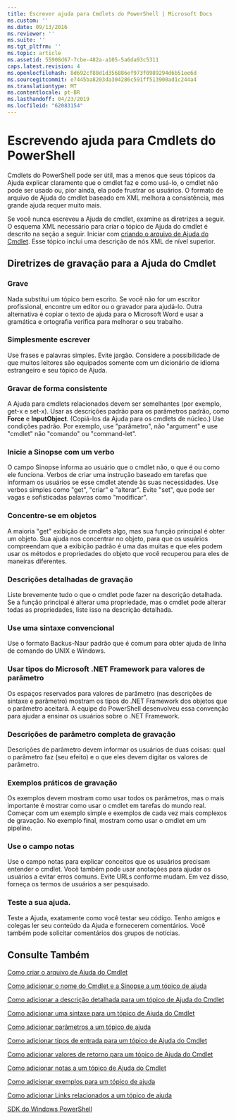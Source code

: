 ```yaml
---
title: Escrever ajuda para Cmdlets do PowerShell | Microsoft Docs
ms.custom: ''
ms.date: 09/13/2016
ms.reviewer: ''
ms.suite: ''
ms.tgt_pltfrm: ''
ms.topic: article
ms.assetid: 55908d67-7cbe-482a-a105-5a6da93c5311
caps.latest.revision: 4
ms.openlocfilehash: 8d692cf88d1d356886ef973f0989294d6b51ee6d
ms.sourcegitcommit: e7445ba8203da304286c591ff513900ad1c244a4
ms.translationtype: MT
ms.contentlocale: pt-BR
ms.lasthandoff: 04/23/2019
ms.locfileid: "62083154"
---
```

# <a name="writing-help-for-powershell-cmdlets"></a>Escrevendo ajuda para Cmdlets do PowerShell

Cmdlets do PowerShell pode ser útil, mas a menos que seus tópicos da Ajuda explicar claramente que o cmdlet faz e como usá-lo, o cmdlet não pode ser usado ou, pior ainda, ela pode frustrar os usuários.
O formato de arquivo de Ajuda do cmdlet baseado em XML melhora a consistência, mas grande ajuda requer muito mais.

Se você nunca escreveu a Ajuda de cmdlet, examine as diretrizes a seguir.
O esquema XML necessário para criar o tópico de Ajuda do cmdlet é descrito na seção a seguir.
Iniciar com [criando o arquivo de Ajuda do Cmdlet](./how-to-create-the-cmdlet-help-file.md).
Esse tópico inclui uma descrição de nós XML de nível superior.

## <a name="writing-guidelines-for-cmdlet-help"></a>Diretrizes de gravação para a Ajuda do Cmdlet

### <a name="write-well"></a>Grave
Nada substitui um tópico bem escrito.
Se você não for um escritor profissional, encontre um editor ou o gravador para ajudá-lo.
Outra alternativa é copiar o texto de ajuda para o Microsoft Word e usar a gramática e ortografia verifica para melhorar o seu trabalho.

### <a name="write-simply"></a>Simplesmente escrever
Use frases e palavras simples.
Evite jargão.
Considere a possibilidade de que muitos leitores são equipados somente com um dicionário de idioma estrangeiro e seu tópico de Ajuda.

### <a name="write-consistently"></a>Gravar de forma consistente
A Ajuda para cmdlets relacionados devem ser semelhantes (por exemplo, get-x e set-x).
Usar as descrições padrão para os parâmetros padrão, como **Force** e **InputObject**.
(Copiá-los da Ajuda para os cmdlets de núcleo.) Use condições padrão.
Por exemplo, use "parâmetro", não "argument" e use "cmdlet" não "comando" ou "command-let".

### <a name="start-the-synopsis-with-a-verb"></a>Inicie a Sinopse com um verbo
O campo Sinopse informa ao usuário que o cmdlet não, o que é ou como ele funciona.
Verbos de criar uma instrução baseado em tarefas que informam os usuários se esse cmdlet atende às suas necessidades.
Use verbos simples como "get", "criar" e "alterar".
Evite "set", que pode ser vagas e sofisticadas palavras como "modificar".

### <a name="focus-on-objects"></a>Concentre-se em objetos
A maioria "get" exibição de cmdlets algo, mas sua função principal é obter um objeto.
Sua ajuda nos concentrar no objeto, para que os usuários compreendam que a exibição padrão é uma das muitas e que eles podem usar os métodos e propriedades do objeto que você recuperou para eles de maneiras diferentes.

### <a name="write-detailed-descriptions"></a>Descrições detalhadas de gravação
Liste brevemente tudo o que o cmdlet pode fazer na descrição detalhada.
Se a função principal é alterar uma propriedade, mas o cmdlet pode alterar todas as propriedades, liste isso na descrição detalhada.

### <a name="use-conventional-syntax"></a>Use uma sintaxe convencional
Use o formato Backus-Naur padrão que é comum para obter ajuda de linha de comando do UNIX e Windows.

### <a name="use-microsoft-net-framework-types-for-parameter-values"></a>Usar tipos do Microsoft .NET Framework para valores de parâmetro
Os espaços reservados para valores de parâmetro (nas descrições de sintaxe e parâmetro) mostram os tipos do .NET Framework dos objetos que o parâmetro aceitará.
A equipe do PowerShell desenvolveu essa convenção para ajudar a ensinar os usuários sobre o .NET Framework.

### <a name="write-complete-parameter-descriptions"></a>Descrições de parâmetro completa de gravação
Descrições de parâmetro devem informar os usuários de duas coisas: qual o parâmetro faz (seu efeito) e o que eles devem digitar os valores de parâmetro.

### <a name="write-practical-examples"></a>Exemplos práticos de gravação
Os exemplos devem mostram como usar todos os parâmetros, mas o mais importante é mostrar como usar o cmdlet em tarefas do mundo real.
Começar com um exemplo simple e exemplos de cada vez mais complexos de gravação.
No exemplo final, mostram como usar o cmdlet em um pipeline.

### <a name="use-the-notes-field"></a>Use o campo notas
Use o campo notas para explicar conceitos que os usuários precisam entender o cmdlet.
Você também pode usar anotações para ajudar os usuários a evitar erros comuns.
Evite URLs conforme mudam.
Em vez disso, forneça os termos de usuários a ser pesquisado.

### <a name="test-your-help"></a>Teste a sua ajuda.
Teste a Ajuda, exatamente como você testar seu código.
Tenho amigos e colegas ler seu conteúdo da Ajuda e fornecerem comentários.
Você também pode solicitar comentários dos grupos de notícias.

## <a name="see-also"></a>Consulte Também

 [Como criar o arquivo de Ajuda do Cmdlet](./how-to-create-the-cmdlet-help-file.md)

 [Como adicionar o nome do Cmdlet e a Sinopse a um tópico de ajuda](./how-to-add-the-cmdlet-name-and-synopsis-to-a-cmdlet-help-topic.md)

 [Como adicionar a descrição detalhada para um tópico de Ajuda do Cmdlet](./how-to-add-a-cmdlet-description.md)

 [Como adicionar uma sintaxe para um tópico de Ajuda do Cmdlet](./how-to-add-syntax-to-a-cmdlet-help-topic.md)

 [Como adicionar parâmetros a um tópico de ajuda](./how-to-add-parameter-information.md)

 [Como adicionar tipos de entrada para um tópico de Ajuda do Cmdlet](./how-to-add-input-types-to-a-cmdlet-help-topic.md)

 [Como adicionar valores de retorno para um tópico de Ajuda do Cmdlet](./how-to-add-return-values-to-a-cmdlet-help-topic.md)

 [Como adicionar notas a um tópico de Ajuda do Cmdlet](./how-to-add-notes-to-a-cmdlet-help-topic.md)

 [Como adicionar exemplos para um tópico de ajuda](./how-to-add-examples-to-a-cmdlet-help-topic.md)

 [Como adicionar Links relacionados a um tópico de ajuda](./how-to-add-related-links-to-a-cmdlet-help-topic.md)

 [SDK do Windows PowerShell](../windows-powershell-reference.md)